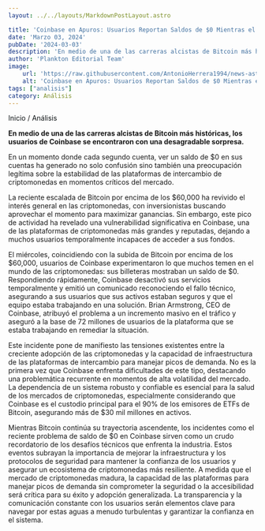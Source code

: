 ```yaml
---
layout: ../../layouts/MarkdownPostLayout.astro

title: 'Coinbase en Apuros: Usuarios Reportan Saldos de $0 Mientras el BTC Supera los $63k'
date: 'Marzo 03, 2024'
pubDate: '2024-03-03'
description: 'En medio de una de las carreras alcistas de Bitcoin más históricas, los usuarios de Coinbase se encontraron con una desagradable sorpresa.'
author: 'Plankton Editorial Team'
image:
    url: 'https://raw.githubusercontent.com/AntonioHerrera1994/news-astro/master/src/assets/analisis/analisis10.webp'
    alt: 'Coinbase en Apuros: Usuarios Reportan Saldos de $0 Mientras el BTC Supera los $63k'
tags: ["analisis"]
category: Análisis
---
```



<span><a href="/" style="text-decoration:none;color:#0F1416">Inicio</a> / <a href="/analisis-financiero" style="text-decoration:none;color:#0F1416">Análisis</a></span>



<p style="font-weight: bold;">En medio de una de las carreras alcistas de Bitcoin más históricas, los usuarios de Coinbase se encontraron con una desagradable sorpresa.</p>

En un momento donde cada segundo cuenta, ver un saldo de $0 en sus cuentas ha generado no solo confusión sino también una preocupación legítima sobre la estabilidad de las plataformas de intercambio de criptomonedas en momentos críticos del mercado.

La reciente escalada de Bitcoin por encima de los $60,000 ha revivido el interés general en las criptomonedas, con inversionistas buscando aprovechar el momento para maximizar ganancias. Sin embargo, este pico de actividad ha revelado una vulnerabilidad significativa en Coinbase, una de las plataformas de criptomonedas más grandes y reputadas, dejando a muchos usuarios temporalmente incapaces de acceder a sus fondos.

El miércoles, coincidiendo con la subida de Bitcoin por encima de los $60,000, usuarios de Coinbase experimentaron lo que muchos temen en el mundo de las criptomonedas: sus billeteras mostraban un saldo de $0. Respondiendo rápidamente, Coinbase desactivó sus servicios temporalmente y emitió un comunicado reconociendo el fallo técnico, asegurando a sus usuarios que sus activos estaban seguros y que el equipo estaba trabajando en una solución. Brian Armstrong, CEO de Coinbase, atribuyó el problema a un incremento masivo en el tráfico y aseguró a la base de 72 millones de usuarios de la plataforma que se estaba trabajando en remediar la situación.

Este incidente pone de manifiesto las tensiones existentes entre la creciente adopción de las criptomonedas y la capacidad de infraestructura de las plataformas de intercambio para manejar picos de demanda. No es la primera vez que Coinbase enfrenta dificultades de este tipo, destacando una problemática recurrente en momentos de alta volatilidad del mercado. La dependencia de un sistema robusto y confiable es esencial para la salud de los mercados de criptomonedas, especialmente considerando que Coinbase es el custodio principal para el 90% de los emisores de ETFs de Bitcoin, asegurando más de $30 mil millones en activos.

Mientras Bitcoin continúa su trayectoria ascendente, los incidentes como el reciente problema de saldo de $0 en Coinbase sirven como un crudo recordatorio de los desafíos técnicos que enfrenta la industria. Estos eventos subrayan la importancia de mejorar la infraestructura y los protocolos de seguridad para mantener la confianza de los usuarios y asegurar un ecosistema de criptomonedas más resiliente. A medida que el mercado de criptomonedas madura, la capacidad de las plataformas para manejar picos de demanda sin comprometer la seguridad o la accesibilidad será crítica para su éxito y adopción generalizada. La transparencia y la comunicación constante con los usuarios serán elementos clave para navegar por estas aguas a menudo turbulentas y garantizar la confianza en el sistema.



